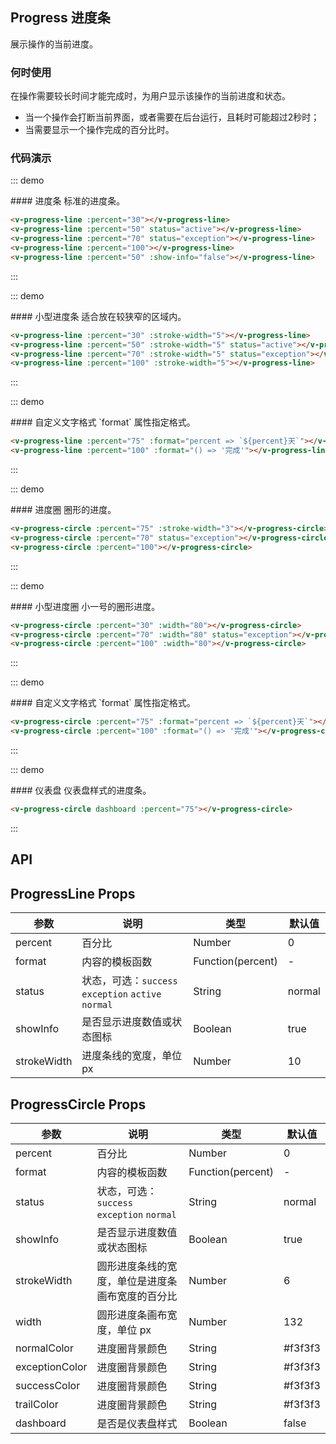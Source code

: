 ## Progress 进度条

展示操作的当前进度。

### 何时使用
在操作需要较长时间才能完成时，为用户显示该操作的当前进度和状态。
- 当一个操作会打断当前界面，或者需要在后台运行，且耗时可能超过2秒时；
- 当需要显示一个操作完成的百分比时。

### 代码演示

::: demo
<summary>
  #### 进度条
  标准的进度条。
</summary>

```html
<v-progress-line :percent="30"></v-progress-line>
<v-progress-line :percent="50" status="active"></v-progress-line>
<v-progress-line :percent="70" status="exception"></v-progress-line>
<v-progress-line :percent="100"></v-progress-line>
<v-progress-line :percent="50" :show-info="false"></v-progress-line>
```

:::

::: demo
<summary>
  #### 小型进度条
  适合放在较狭窄的区域内。
</summary>

```html
<v-progress-line :percent="30" :stroke-width="5"></v-progress-line>
<v-progress-line :percent="50" :stroke-width="5" status="active"></v-progress-line>
<v-progress-line :percent="70" :stroke-width="5" status="exception"></v-progress-line>
<v-progress-line :percent="100" :stroke-width="5"></v-progress-line>
```

:::

::: demo
<summary>
  #### 自定义文字格式
  `format` 属性指定格式。
</summary>

```html
<v-progress-line :percent="75" :format="percent => `${percent}天`"></v-progress-line>
<v-progress-line :percent="100" :format="() => '完成'"></v-progress-line>
```

:::

::: demo
<summary>
  #### 进度圈
  圈形的进度。
</summary>

```html
<v-progress-circle :percent="75" :stroke-width="3"></v-progress-circle>
<v-progress-circle :percent="70" status="exception"></v-progress-circle>
<v-progress-circle :percent="100"></v-progress-circle>
```

:::

::: demo
<summary>
  #### 小型进度圈
  小一号的圈形进度。
</summary>

```html
<v-progress-circle :percent="30" :width="80"></v-progress-circle>
<v-progress-circle :percent="70" :width="80" status="exception"></v-progress-circle>
<v-progress-circle :percent="100" :width="80"></v-progress-circle>
```

:::

::: demo
<summary>
  #### 自定义文字格式
  `format` 属性指定格式。
</summary>

```html
<v-progress-circle :percent="75" :format="percent => `${percent}天`"></v-progress-circle>
<v-progress-circle :percent="100" :format="() => '完成'"></v-progress-circle>
```

:::

::: demo
<summary>
  #### 仪表盘
  仪表盘样式的进度条。
</summary>

```html
<v-progress-circle dashboard :percent="75"></v-progress-circle>
```

:::

## API
## ProgressLine Props
| 参数        | 说明           | 类型               | 默认值       |
|------------|----------------|-------------------|-------------|
| percent    | 百分比	 | Number | 0 |
| format | 内容的模板函数	 | Function(percent) | - |
| status    | 状态，可选：`success` `exception` `active` `normal`	 | String | normal |
| showInfo    | 是否显示进度数值或状态图标	 | Boolean | true |
| strokeWidth   | 进度条线的宽度，单位 px	 | Number | 10 |

## ProgressCircle Props
| 参数        | 说明           | 类型               | 默认值       |
|------------|----------------|-------------------|-------------|
| percent    | 百分比	 | Number | 0 |
| format | 内容的模板函数	 | Function(percent) | - |
| status    | 状态，可选：`success` `exception` `normal`	 | String | normal |
| showInfo    | 是否显示进度数值或状态图标	 | Boolean | true |
| strokeWidth    | 圆形进度条线的宽度，单位是进度条画布宽度的百分比	 | Number | 6 |
| width    | 圆形进度条画布宽度，单位 px	 | Number | 132 |
| normalColor    | 进度圈背景颜色	 | String | #f3f3f3 |
| exceptionColor    | 进度圈背景颜色	 | String | #f3f3f3 |
| successColor    | 进度圈背景颜色	 | String | #f3f3f3 |
| trailColor    | 进度圈背景颜色	 | String | #f3f3f3 |
| dashboard    | 是否是仪表盘样式 | Boolean | false |
